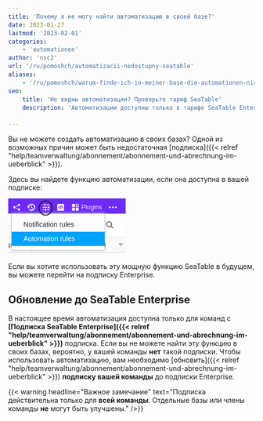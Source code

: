 ```yaml
---
title: 'Почему я не могу найти автоматизацию в своей базе?'
date: 2023-01-27
lastmod: '2023-02-01'
categories:
    - 'automationen'
author: 'nsc2'
url: '/ru/pomoshch/avtomatizacii-nedostupny-seatable'
aliases:
    - '/ru/pomoshch/warum-finde-ich-in-meiner-base-die-automationen-nicht'
seo:
    title: 'Не видны автоматизации? Проверьте тариф SeaTable'
    description: 'Автоматизации доступны только в тарифе SeaTable Enterprise. Проверьте командную подписку и при необходимости выполните апгрейд для активации функции.'

---
```


Вы не можете создать автоматизацию в своих базах? Одной из возможных причин может быть недостаточная [подписка]({{< relref "help/teamverwaltung/abonnement/abonnement-und-abrechnung-im-ueberblick" >}}).

Здесь вы найдете функцию автоматизации, если она доступна в вашей подписке:

![Блокировка и архивирование линий с помощью автоматизации](images/how-to-use-automations-for-locking-rows-3.png)

Если вы хотите использовать эту мощную функцию SeaTable в будущем, вы можете перейти на подписку Enterprise.

## Обновление до SeaTable Enterprise

В настоящее время автоматизация доступна только для команд с **[Подписка SeaTable Enterprise]({{< relref "help/teamverwaltung/abonnement/abonnement-und-abrechnung-im-ueberblick" >}})** подписка. Если вы не можете найти эту функцию в своих базах, вероятно, у вашей команды **нет** такой подписки. Чтобы использовать автоматизацию, вам необходимо [обновить]({{< relref "help/teamverwaltung/abonnement/abonnement-und-abrechnung-im-ueberblick" >}}) **подписку вашей команды** до подписки Enterprise.

{{< warning  headline="Важное замечание"  text="Подписка действительна только для **всей команды**. Отдельные базы или члены команды **не** могут быть улучшены." />}}
